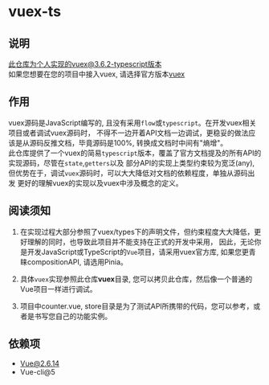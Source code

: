 # vuex-ts

## 说明
此仓库为个人实现的vuex@3.6.2-typescript版本   
如果您想要在您的项目中接入vuex, 请选择官方版本[vuex](https://github.com/vuejs/vuex)  

## 作用
vuex源码是JavaScript编写的, 且没有采用`flow`或`typescript`。在开发vuex相关项目或者调试vuex源码时，
不得不一边开着API文档一边调试，更稳妥的做法应该是从源码反推文档，毕竟源码是100%, 转换成文档时中间有"熵增"。  
此仓库提供了一个vuex的简易`typescript`版本，覆盖了官方文档提及的所有API的实现源码，尽管在`state`,`getters`以及
部分API的实现上类型约束较为宽泛(any), 但优势在于，调试`vuex`源码时，可以大大降低对文档的依赖程度，单独从源码出发
更好的理解vuex的实现以及vuex中涉及概念的定义。  

## 阅读须知
1. 在实现过程大部分参照了vuex/types下的声明文件，但约束程度大大降低，更好理解的同时，也导致此项目并不能支持在正式的开发中采用，
因此，无论你是开发JavaScript或TypeScript的`Vue`项目，请采用vuex官方库, 如果您更青睐compositionAPI, 请选用Pinia。  

2. 具体`vuex`实现参照此仓库**vuex**目录, 您可以拷贝此仓库，然后像一个普通的Vue项目一样进行调试。  

3. 项目中counter.vue, store目录是为了测试API所携带的代码，您可以参考，或者是书写您自己的功能实例。  

## 依赖项
- Vue@2.6.14  
- Vue-cli@5  

